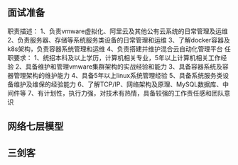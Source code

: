 ## 面试准备

职责描述：
1、负责vmware虚拟化、阿里云及其他公有云系统的日常管理及运维
2、负责服务器、存储等系统服务类设备的日常管理和运维
3、了解docker容器及k8s架构，负责容器系统管理和运维
4、负责搭建并维护混合云自动化管理平台
任职要求：
1、统招本科及以上学历，计算机相关专业，5年以上计算机相关工作经验
2、具备维护和管理vmware集群架构的实战经验和能力
3、具备容器系统及容器管理架构的维护能力
4、具备5年以上linux系统管理经验
5、具备系统服务类设备维护及维保的经验能力
6、了解TCP/IP、网络架构及原理、MySQL数据库、中间件等
7、有计划性，执行力强，对技术有热情，具备较强的工作责任感和团队意识


## 网络七层模型


## 三剑客